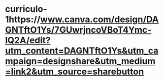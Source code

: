 # curriculo-1https://www.canva.com/design/DAGNTftO1Ys/7GUwrjncoVBoT4Ymc-IQ2A/edit?utm_content=DAGNTftO1Ys&utm_campaign=designshare&utm_medium=link2&utm_source=sharebutton
